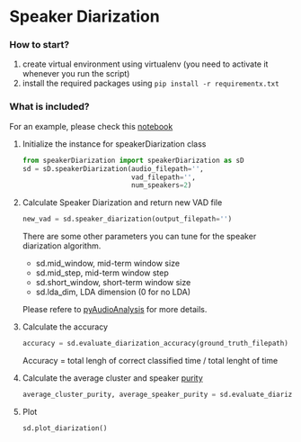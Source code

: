 # Speaker Diarization

### How to start?
1. create virtual environment using virtualenv (you need to activate it whenever you run the script)
2. install the required packages using `pip install -r requirementx.txt`

### What is included?
For an example, please check this [notebook](https://github.com/simh1989/speaker_diarization_78053033178b737fc278df618707d335/blob/master/demo_pyAudio.ipynb)
1. Initialize the instance for speakerDiarization class  
   ``` python
   from speakerDiarization import speakerDiarization as sD 
   sd = sD.speakerDiarization(audio_filepath='',
                              vad_filepath='',
                              num_speakers=2)
   ```
   
2. Calculate Speaker Diarization and return new VAD file  
   ``` python
   new_vad = sd.speaker_diarization(output_filepath='')
   ```
   
   There are some other parameters you can tune for the speaker diarization algorithm.  
   * sd.mid_window, mid-term window size
   * sd.mid_step, mid-term window step
   * sd.short_window, short-term window size
   * sd.lda_dim, LDA dimension (0 for no LDA)    
   
   Please refere to [pyAudioAnalysis](https://github.com/tyiannak/pyAudioAnalysis/blob/4c7c2cfa068dcdd72427d106ae64f38d33f1570f/pyAudioAnalysis/audioSegmentation.py#L800) for more details.
   
3. Calculate the accuracy
   ``` python
   accuracy = sd.evaluate_diarization_accuracy(ground_truth_filepath)
   ```
   
   Accuracy = total lengh of correct classified time / total lenght of time
   
4. Calculate the average cluster and speaker [purity](https://stats.stackexchange.com/questions/95731/how-to-calculate-purity)
   ``` python
   average_cluster_purity, average_speaker_purity = sd.evaluate_diarization_purity(ground_truth_filepath)
   ```
   
5. Plot
   ``` python
   sd.plot_diarization()
   ```
